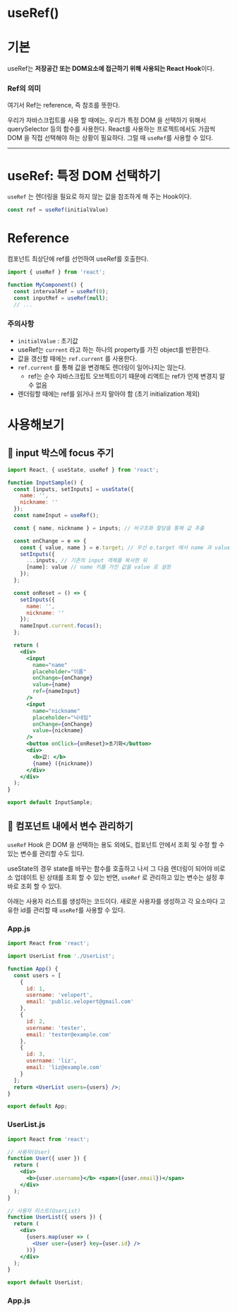 # useRef()

# 기본

useRef는 **저장공간 또는 DOM요소에 접근하기 위해 사용되는 React Hook**이다.

### Ref의 의미

여기서 Ref는 reference, 즉 참조를 뜻한다.

우리가 자바스크립트를 사용 할 때에는, 우리가 특정 DOM 을 선택하기 위해서 querySelector 등의 함수를 사용한다. React를 사용하는 프로젝트에서도 가끔씩 DOM 을 직접 선택해야 하는 상황이 필요하다. 그럴 때 `useRef`를 사용할 수 있다.

---

# useRef: 특정 DOM 선택하기

`useRef` 는 렌더링을 필요로 하지 않는 값을 참조하게 해 주는 Hook이다.

```jsx
const ref = useRef(initialValue)
```

# Reference

컴포넌트 최상단에 ref를 선언하여 useRef를 호출한다.

```jsx
import { useRef } from 'react';

function MyComponent() {
  const intervalRef = useRef(0);
  const inputRef = useRef(null);
  // ...
```

### 주의사항

- `initialValue` : 초기값
- useRef는 `current` 라고 하는 하나의 property를 가진 object를 반환한다.
- 값을 갱신할 때에는 `ref.current` 를 사용한다.
- `ref.current` 를 통해 값을 변경해도 렌더링이 일어나지는 않는다.
    - ref는 순수 자바스크립트 오브젝트이기 때문에 리액트는 ref가 언제 변경지 알 수 없음
- 렌더링할 때에는 ref를 읽거나 쓰지 말아야 함 (초기 initialization 제외)

# 사용해보기

## 🎯 input 박스에 focus 주기

```jsx
import React, { useState, useRef } from 'react';

function InputSample() {
  const [inputs, setInputs] = useState({
    name: '',
    nickname: ''
  });
  const nameInput = useRef();

  const { name, nickname } = inputs; // 비구조화 할당을 통해 값 추출

  const onChange = e => {
    const { value, name } = e.target; // 우선 e.target 에서 name 과 value 를 추출
    setInputs({
      ...inputs, // 기존의 input 객체를 복사한 뒤
      [name]: value // name 키를 가진 값을 value 로 설정
    });
  };

  const onReset = () => {
    setInputs({
      name: '',
      nickname: ''
    });
    nameInput.current.focus();
  };

  return (
    <div>
      <input
        name="name"
        placeholder="이름"
        onChange={onChange}
        value={name}
        ref={nameInput}
      />
      <input
        name="nickname"
        placeholder="닉네임"
        onChange={onChange}
        value={nickname}
      />
      <button onClick={onReset}>초기화</button>
      <div>
        <b>값: </b>
        {name} ({nickname})
      </div>
    </div>
  );
}

export default InputSample;
```

## 🎯 컴포넌트 내에서 변수 관리하기

`useRef` Hook 은 DOM 을 선택하는 용도 외에도, 컴포넌트 안에서 조회 및 수정 할 수 있는 변수를 관리할 수도 있다.

useState의 경우 state를 바꾸는 함수를 호출하고 나서 그 다음 렌더링이 되어야 비로소 업데이트 된 상태를 조회 할 수 있는 반면, `useRef` 로 관리하고 있는 변수는 설정 후 바로 조회 할 수 있다.

아래는 사용자 리스트를 생성하는 코드이다. 새로운 사용자를 생성하고 각 요소마다 고유한 id를 관리할 때 `useRef`를 사용할 수 있다.

### App.js

```jsx
import React from 'react';

import UserList from './UserList';

function App() {
  const users = [
    {
      id: 1,
      username: 'velopert',
      email: 'public.velopert@gmail.com'
    },
    {
      id: 2,
      username: 'tester',
      email: 'tester@example.com'
    },
    {
      id: 3,
      username: 'liz',
      email: 'liz@example.com'
    }
  ];
  return <UserList users={users} />;
}

export default App;
```

### UserList.js

```jsx
import React from 'react';

// 사용자(User)
function User({ user }) {
  return (
    <div>
      <b>{user.username}</b> <span>({user.email})</span>
    </div>
  );
}

// 사용자 리스트(UserList)
function UserList({ users }) {
  return (
    <div>
      {users.map(user => (
        <User user={user} key={user.id} />
      ))}
    </div>
  );
}

export default UserList;
```

### App.js